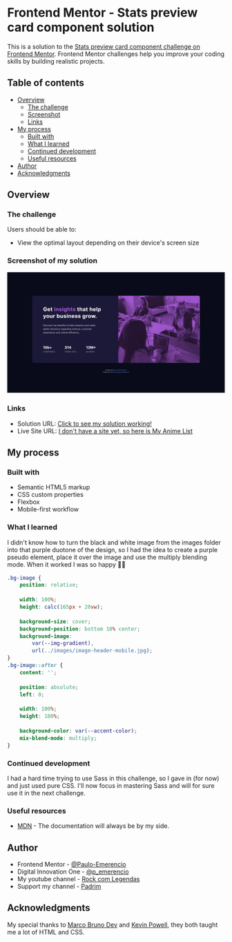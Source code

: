 # Frontend Mentor - Stats preview card component solution

This is a solution to the [Stats preview card component challenge on Frontend Mentor](https://www.frontendmentor.io/challenges/stats-preview-card-component-8JqbgoU62). Frontend Mentor challenges help you improve your coding skills by building realistic projects. 

## Table of contents

- [Overview](#overview)
  - [The challenge](#the-challenge)
  - [Screenshot](#screenshot)
  - [Links](#links)
- [My process](#my-process)
  - [Built with](#built-with)
  - [What I learned](#what-i-learned)
  - [Continued development](#continued-development)
  - [Useful resources](#useful-resources)
- [Author](#author)
- [Acknowledgments](#acknowledgments)

## Overview

### The challenge

Users should be able to:

- View the optimal layout depending on their device's screen size

### Screenshot of my solution

![Screenshot preview of my solution](./screenshots/desktop.jpg)

### Links

- Solution URL: [Click to see my solution working!](https://paulo-emerencio.github.io/stats-preview-card-component/)
- Live Site URL: [I don't have a site yet, so here is My Anime List](https://myanimelist.net/animelist/Hollow-Soulheart)

## My process

### Built with

- Semantic HTML5 markup
- CSS custom properties
- Flexbox
- Mobile-first workflow

### What I learned

I didn't know how to turn the black and white image from the images folder into that purple duotone of the design, so I had the idea to create a purple pseudo element, place it over the image and use the multiply blending mode. When it worked I was so happy 🤩🥳

```css
.bg-image {
    position: relative;

    width: 100%;
    height: calc(165px + 20vw);

    background-size: cover;
    background-position: bottom 10% center;
    background-image:
        var(--img-gradient),
        url(../images/image-header-mobile.jpg);
}
.bg-image::after {
    content: '';
    
    position: absolute;
    left: 0;

    width: 100%;
    height: 100%;

    background-color: var(--accent-color);
    mix-blend-mode: multiply;
}
```

### Continued development

I had a hard time trying to use Sass in this challenge, so I gave in (for now) and just used pure CSS. I'll now focus in mastering Sass and will for sure use it in the next challenge.

### Useful resources

- [MDN](https://developer.mozilla.org) - The documentation will always be by my side.

## Author

- Frontend Mentor - [@Paulo-Emerencio](https://www.frontendmentor.io/profile/Paulo-Emerencio)
- Digital Innovation One - [@p_emerencio](https://web.digitalinnovation.one/users/p_emerencio?tab=achievements)
- My youtube channel - [Rock com Legendas](https://www.youtube.com/channel/UCCfv_Hs7Zs4MNAHKaJk7PGw)
- Support my channel - [Padrim](https://www.padrim.com.br/rockcomlegendas)

## Acknowledgments

My special thanks to [Marco Bruno Dev](https://www.twitch.tv/marcobrunodev) and [Kevin Powell](https://www.youtube.com/kepowob), they both taught me a lot of HTML and CSS.

